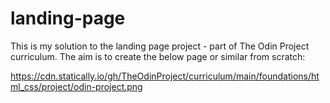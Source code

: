 # landing-page

This is my solution to the landing page project - part of The Odin Project curriculum. The aim is to create the below page or similar from scratch:

https://cdn.statically.io/gh/TheOdinProject/curriculum/main/foundations/html_css/project/odin-project.png
